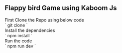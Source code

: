 ## Flappy bird Game using Kaboom Js

<div>First Clone the Repo using below code</div>
` git clone `<br/>

<div>Install the dependencies</div>
` npm install ` <br/>

<div>Run the code</div>
` npm run dev `
